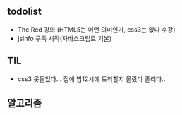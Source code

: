 ## todolist

- The Red 강의 (HTML5는 어떤 의미인가, css3는 없다 수강)
- jsinfo 구독 시작(자바스크립트 기본)

## TIL

- css3 못들었다... 집에 밤12시에 도착할지 몰랐다 졸리다..

## 알고리즘
